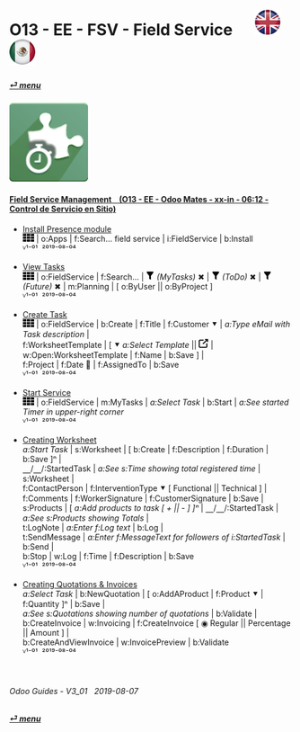 # O13 - EE - FSV - Field Service &nbsp;&nbsp;&nbsp;&nbsp; [![en-uk](/doc/img/en-uk_flag_button_small.png)](/en-uk/o13/ee/fsv/en-uk-o13-ee-fsv-field-service-guides.md) [ ![es-mx](/doc/img/es-mx_flag_button_small.png)](/es-mx/o13/ee/fsv/es-mx-o13-ee-fsv-field-service-guides.md)
#### [_&#x23CE; menu_](/en-uk/o13/ee/en-uk-o13-ee-guides-menu.md)  
### ![fsv](/doc/img/field_service.png)
[ⱽ¹²³⁴⁵⁶⁷⁸⁹⁰⁻]: # (ⱽ¹²³⁴⁵⁶⁷⁸⁹⁰⁻)

#### [Field Service Management &nbsp;&nbsp; (O13 - EE - Odoo Mates - xx-in - 06:12 - Control de Servicio en Sitio)](https://youtube.com/embed/AjG16B-DTYY?autoplay=1&start=3&end=0&rel=0&nocount)<br>

- [Install Presence module](https://youtube.com/embed/AjG16B-DTYY?autoplay=1&start=3&end=16&rel=0)  
  ![apps](/doc/img/apps.png) | o:Apps | f:Search... field service | i:FieldService | b:Install  
  ⱽ¹⁻⁰¹ &nbsp;²⁰¹⁹⁻⁰⁸⁻⁰⁴

- [View Tasks](https://youtube.com/embed/AjG16B-DTYY?autoplay=1&start=17&end=31&rel=0)  
  ![apps](/doc/img/apps.png) | o:FieldService | f:Search... | ![filter](/doc/img/filter.png) _(MyTasks)_ &#x2716; | ![filter](/doc/img/filter.png) _(ToDo)_ &#x2716; | ![filter](/doc/img/filter.png) _(Future)_ &#x2716; | m:Planning | \[ o:ByUser || o:ByProject ]  
  ⱽ¹⁻⁰¹ &nbsp;²⁰¹⁹⁻⁰⁸⁻⁰⁴

- [Create Task](https://youtube.com/embed/AjG16B-DTYY?autoplay=1&start=32&end=78&rel=0)  
  ![apps](/doc/img/apps.png) | o:FieldService | b:Create | f:Title | f:Customer &#x2BC6; | _a:Type eMail with Task description_ |  
  f:WorksheetTemplate | \[ &#x2BC6; _a:Select Template_ || ![show_catalog](/doc/img/show_catalog.png) | w:Open:WorksheetTemplate | f:Name | b:Save ] |  
  f:Project | f:Date &#x1F4C5; | f:AssignedTo | b:Save  
  ⱽ¹⁻⁰¹ &nbsp;²⁰¹⁹⁻⁰⁸⁻⁰⁴
  
- [Start Service](https://youtube.com/embed/AjG16B-DTYY?autoplay=1&start=79&end=95&rel=0)  
  ![apps](/doc/img/apps.png) | o:FieldService | m:MyTasks | _a:Select Task_ | b:Start | _a:See started Timer in upper-right corner_  
  ⱽ¹⁻⁰¹ &nbsp;²⁰¹⁹⁻⁰⁸⁻⁰⁴
  
- [Creating Worksheet](https://youtube.com/embed/AjG16B-DTYY?autoplay=1&start=95&end=242&rel=0)  
  _a:Start Task_ | s:Worksheet | \[ b:Create | f:Description | f:Duration | b:Save ]&#x207F; |  
  &#x23BD;/&#x23BD;/:StartedTask | _a:See s:Time showing total registered time_ | s:Worksheet |  
  f:ContactPerson | f:InterventionType &#x2BC6; \[ Functional || Technical ] |  
  f:Comments | f:WorkerSignature | f:CustomerSignature | b:Save |  
  s:Products | \[ _a:Add products to task \[ + || - ] ]&#x207F;_ | &#x23BD;/&#x23BD;/:StartedTask | _a:See s:Products showing Totals_ |  
  t:LogNote | _a:Enter f:Log text_ | b:Log |  
  t:SendMessage | _a:Enter f:MessageText for followers of i:StartedTask_ | b:Send |  
  b:Stop | w:Log | f:Time | f:Description | b:Save  
  ⱽ¹⁻⁰¹ &nbsp;²⁰¹⁹⁻⁰⁸⁻⁰⁴
  
- [Creating Quotations & Invoices](https://youtube.com/embed/AjG16B-DTYY?autoplay=1&start=247&end=300&rel=0)  
  _a:Select Task_ | b:NewQuotation | \[ o:AddAProduct | f:Product &#x2BC6; | f:Quantity ]&#x207F; | b:Save |  
  _a:See s:Quotations showing number of quotations_ | b:Validate |  
  b:CreateInvoice | w:Invoicing | f:CreateInvoice \[ &#x25C9; Regular || Percentage || Amount ] |  
  b:CreateAndViewInvoice | w:InvoicePreview | b:Validate  
  ⱽ¹⁻⁰¹ &nbsp;²⁰¹⁹⁻⁰⁸⁻⁰⁴

<br>

###### Odoo Guides - V3_01 &nbsp; 2019-08-07  
**[_&#x23CE; menu_](/en-uk/o13/ee/en-uk-o13-ee-guides-menu.md)**  
